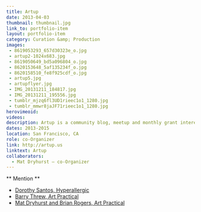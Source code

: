 ```yaml
---
title: Artup
date: 2013-04-03
thumbnail: thumbnail.jpg
link_to: portfolio-item
layout: portfolio-item
category: Curation &amp; Production
images:
 - 8619053293_657d30323e_o.jpg
 - artup2-1024x683.jpg
 - 8619050649_bd5a096804_o.jpg
 - 8620153648_5af135234f_o.jpg
 - 8620158510_fe8f925cdf_o.jpg
 - artup5.jpg
 - artupflyer.jpg
 - IMG_20131211_184817.jpg
 - IMG_20131211_195556.jpg
 - tumblr_mjzq6fl3UD1rieec1o1_1280.jpg
 - tumblr_mmwr8jaJF71rieec1o1_1280.jpg
herovimeoid:
videos:
description: Artup is a community blog, meetup and monthly grant interested in supporting technologically engaged artists, projects and organizations on the West Coast.
dates: 2013-2015
location: San Francisco, CA
role: co-Organizer
link: http://artup.us
linktext: Artup
collaborators:
  - Mat Dryhurst – co-Organizer
---
```

** Mention **
 * [ Dorothy Santos, Hyperallergic ]( https://hyperallergic.com/99205/art-tech-and-gentrification-in-san-francisco )
 * [ Barry Threw, Art Practical ](https://www.artpractical.com/column/op-ed-reengineering-venture-culture-platforms-for-arttech/)
 * [ Mat Dryhurst and Brian Rogers, Art Practical ](https://www.artpractical.com/column/re-engineering-part-one/)